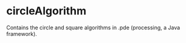 # circleAlgorithm
Contains the circle and square algorithms in .pde (processing, a Java framework).
